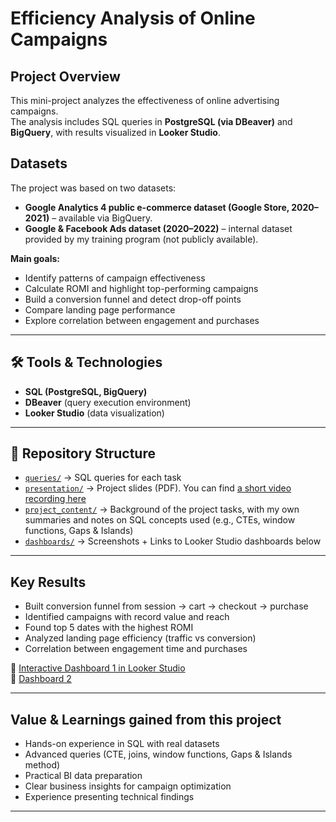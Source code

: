 # Efficiency Analysis of Online Campaigns

## Project Overview
This mini-project analyzes the effectiveness of online advertising campaigns.  
The analysis includes SQL queries in **PostgreSQL (via DBeaver)** and **BigQuery**, with results visualized in **Looker Studio**.

## Datasets
The project was based on two datasets:

- **Google Analytics 4 public e-commerce dataset (Google Store, 2020–2021)** – available via BigQuery.  
- **Google & Facebook Ads dataset (2020–2022)** – internal dataset provided by my training program (not publicly available).

**Main goals:**
- Identify patterns of campaign effectiveness
- Calculate ROMI and highlight top-performing campaigns
- Build a conversion funnel and detect drop-off points
- Compare landing page performance
- Explore correlation between engagement and purchases

---

## 🛠 Tools & Technologies
- **SQL (PostgreSQL, BigQuery)**
- **DBeaver** (query execution environment)
- **Looker Studio** (data visualization)

---

## 📂 Repository Structure
- [`queries/`](queries/) → SQL queries for each task
- [`presentation/`](SQL_Project_presentation.pdf) → Project slides (PDF). You can find [a short video recording here](https://drive.google.com/file/d/1gomXzxLjz4N2-kmdYl83Z_vOqWZlxLTW/view?usp=sharing)
- [`project_content/`](project_content) → Background of the project tasks, with my own summaries and notes on SQL concepts used (e.g., CTEs, window functions, Gaps & Islands)
- [`dashboards/`](dashboards) → Screenshots + Links to Looker Studio dashboards below

---

## Key Results
- Built conversion funnel from session → cart → checkout → purchase
- Identified campaigns with record value and reach
- Found top 5 dates with the highest ROMI
- Analyzed landing page efficiency (traffic vs conversion)
- Correlation between engagement time and purchases

🔗 [Interactive Dashboard 1 in Looker Studio](https://lookerstudio.google.com/reporting/05538902-a092-4539-aeac-89e6e7a5080d)   
🔗 [Dashboard 2](https://lookerstudio.google.com/reporting/676d5a1f-bead-421c-b0fa-86cbbc3fa102)

---

## Value & Learnings gained from this project
- Hands-on experience in SQL with real datasets
- Advanced queries (CTE, joins, window functions, Gaps & Islands method)
- Practical BI data preparation
- Clear business insights for campaign optimization
- Experience presenting technical findings

---

